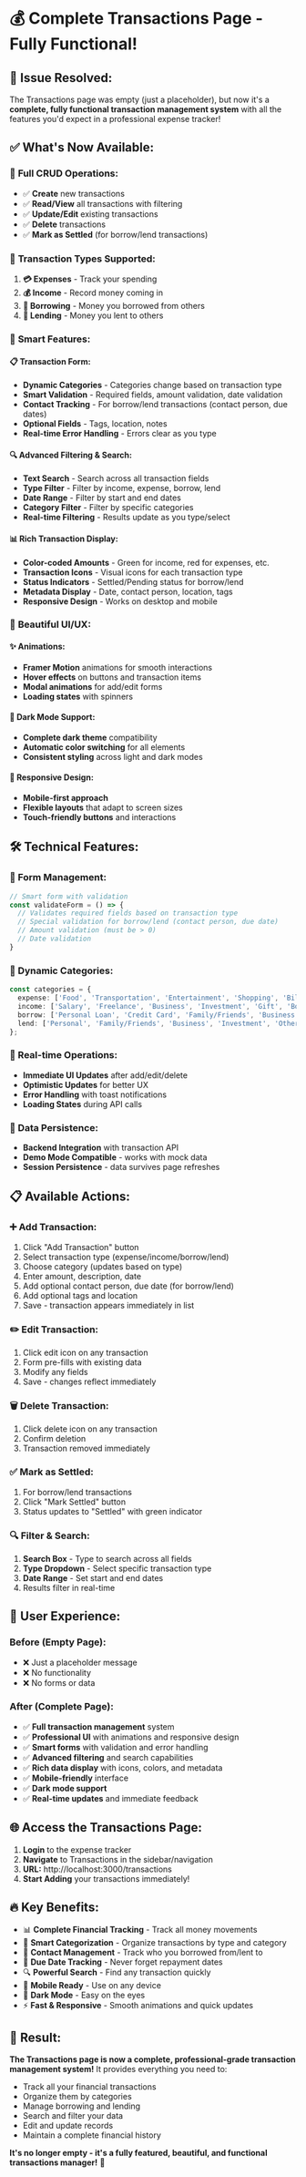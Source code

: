 # 💰 Complete Transactions Page - Fully Functional!

## 🎉 **Issue Resolved:**

The Transactions page was empty (just a placeholder), but now it's a **complete, fully functional transaction management system** with all the features you'd expect in a professional expense tracker!

## ✅ **What's Now Available:**

### 🌟 **Full CRUD Operations:**
- ✅ **Create** new transactions
- ✅ **Read/View** all transactions with filtering
- ✅ **Update/Edit** existing transactions
- ✅ **Delete** transactions
- ✅ **Mark as Settled** (for borrow/lend transactions)

### 📱 **Transaction Types Supported:**
1. **💳 Expenses** - Track your spending
2. **💰 Income** - Record money coming in  
3. **🤝 Borrowing** - Money you borrowed from others
4. **🏦 Lending** - Money you lent to others

### 🎯 **Smart Features:**

#### **📋 Transaction Form:**
- **Dynamic Categories** - Categories change based on transaction type
- **Smart Validation** - Required fields, amount validation, date validation
- **Contact Tracking** - For borrow/lend transactions (contact person, due dates)
- **Optional Fields** - Tags, location, notes
- **Real-time Error Handling** - Errors clear as you type

#### **🔍 Advanced Filtering & Search:**
- **Text Search** - Search across all transaction fields
- **Type Filter** - Filter by income, expense, borrow, lend
- **Date Range** - Filter by start and end dates
- **Category Filter** - Filter by specific categories
- **Real-time Filtering** - Results update as you type/select

#### **📊 Rich Transaction Display:**
- **Color-coded Amounts** - Green for income, red for expenses, etc.
- **Transaction Icons** - Visual icons for each transaction type
- **Status Indicators** - Settled/Pending status for borrow/lend
- **Metadata Display** - Date, contact person, location, tags
- **Responsive Design** - Works on desktop and mobile

### 🎨 **Beautiful UI/UX:**

#### **✨ Animations:**
- **Framer Motion** animations for smooth interactions
- **Hover effects** on buttons and transaction items
- **Modal animations** for add/edit forms
- **Loading states** with spinners

#### **🌙 Dark Mode Support:**
- **Complete dark theme** compatibility
- **Automatic color switching** for all elements
- **Consistent styling** across light and dark modes

#### **📱 Responsive Design:**
- **Mobile-first approach** 
- **Flexible layouts** that adapt to screen sizes
- **Touch-friendly buttons** and interactions

## 🛠 **Technical Features:**

### **🔧 Form Management:**
```typescript
// Smart form with validation
const validateForm = () => {
  // Validates required fields based on transaction type
  // Special validation for borrow/lend (contact person, due date)
  // Amount validation (must be > 0)
  // Date validation
}
```

### **🎯 Dynamic Categories:**
```typescript
const categories = {
  expense: ['Food', 'Transportation', 'Entertainment', 'Shopping', 'Bills', 'Healthcare', 'Education', 'Other'],
  income: ['Salary', 'Freelance', 'Business', 'Investment', 'Gift', 'Bonus', 'Other'],
  borrow: ['Personal Loan', 'Credit Card', 'Family/Friends', 'Business Loan', 'Other'],
  lend: ['Personal', 'Family/Friends', 'Business', 'Investment', 'Other']
};
```

### **🔄 Real-time Operations:**
- **Immediate UI Updates** after add/edit/delete
- **Optimistic Updates** for better UX
- **Error Handling** with toast notifications
- **Loading States** during API calls

### **💾 Data Persistence:**
- **Backend Integration** with transaction API
- **Demo Mode Compatible** - works with mock data
- **Session Persistence** - data survives page refreshes

## 📋 **Available Actions:**

### **➕ Add Transaction:**
1. Click "Add Transaction" button
2. Select transaction type (expense/income/borrow/lend)
3. Choose category (updates based on type)
4. Enter amount, description, date
5. Add optional contact person, due date (for borrow/lend)
6. Add optional tags and location
7. Save - transaction appears immediately in list

### **✏️ Edit Transaction:**
1. Click edit icon on any transaction
2. Form pre-fills with existing data
3. Modify any fields
4. Save - changes reflect immediately

### **🗑️ Delete Transaction:**
1. Click delete icon on any transaction
2. Confirm deletion
3. Transaction removed immediately

### **✅ Mark as Settled:**
1. For borrow/lend transactions
2. Click "Mark Settled" button
3. Status updates to "Settled" with green indicator

### **🔍 Filter & Search:**
1. **Search Box** - Type to search across all fields
2. **Type Dropdown** - Select specific transaction type
3. **Date Range** - Set start and end dates
4. Results filter in real-time

## 🎯 **User Experience:**

### **Before (Empty Page):**
- ❌ Just a placeholder message
- ❌ No functionality
- ❌ No forms or data

### **After (Complete Page):**
- ✅ **Full transaction management** system
- ✅ **Professional UI** with animations and responsive design
- ✅ **Smart forms** with validation and error handling
- ✅ **Advanced filtering** and search capabilities
- ✅ **Rich data display** with icons, colors, and metadata
- ✅ **Mobile-friendly** interface
- ✅ **Dark mode support**
- ✅ **Real-time updates** and immediate feedback

## 🌐 **Access the Transactions Page:**

1. **Login** to the expense tracker
2. **Navigate** to Transactions in the sidebar/navigation
3. **URL:** http://localhost:3000/transactions
4. **Start Adding** your transactions immediately!

## 🔥 **Key Benefits:**

- 📊 **Complete Financial Tracking** - Track all money movements
- 🎯 **Smart Categorization** - Organize transactions by type and category  
- 👥 **Contact Management** - Track who you borrowed from/lent to
- 📅 **Due Date Tracking** - Never forget repayment dates
- 🔍 **Powerful Search** - Find any transaction quickly
- 📱 **Mobile Ready** - Use on any device
- 🌙 **Dark Mode** - Easy on the eyes
- ⚡ **Fast & Responsive** - Smooth animations and quick updates

## 🎉 **Result:**

**The Transactions page is now a complete, professional-grade transaction management system!** It provides everything you need to:

- Track all your financial transactions
- Organize them by categories
- Manage borrowing and lending
- Search and filter your data
- Edit and update records
- Maintain a complete financial history

**It's no longer empty - it's a fully featured, beautiful, and functional transactions manager!** 🚀